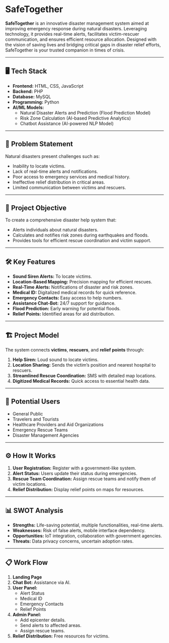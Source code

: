 # SafeTogether

**SafeTogether** is an innovative disaster management system aimed at improving emergency response during natural disasters. Leveraging technology, it provides real-time alerts, facilitates victim-rescuer communication, and ensures efficient resource allocation. Designed with the vision of saving lives and bridging critical gaps in disaster relief efforts, SafeTogether is your trusted companion in times of crisis.

---

## 🖥️ **Tech Stack**
- **Frontend:** HTML, CSS, JavaScript  
- **Backend:** PHP  
- **Database:** MySQL  
- **Programming:** Python  
- **AI/ML Models:**  
  - Natural Disaster Alerts and Prediction (Flood Prediction Model)  
  - Risk Zone Calculation (AI-based Predictive Analytics)  
  - Chatbot Assistance (AI-powered NLP Model)

---

## 🚨 **Problem Statement**
Natural disasters present challenges such as:
- Inability to locate victims.
- Lack of real-time alerts and notifications.
- Poor access to emergency services and medical history.
- Ineffective relief distribution in critical areas.
- Limited communication between victims and rescuers.

---

## 🎯 **Project Objective**
To create a comprehensive disaster help system that:
- Alerts individuals about natural disasters.
- Calculates and notifies risk zones during earthquakes and floods.
- Provides tools for efficient rescue coordination and victim support.

---

## 🛠️ **Key Features**
- **Sound Siren Alerts:** To locate victims.
- **Location-Based Mapping:** Precision mapping for efficient rescues.
- **Real-Time Alerts:** Notifications of disaster and risk zones.
- **Medical ID:** Digitalized medical records for quick reference.
- **Emergency Contacts:** Easy access to help numbers.
- **Assistance Chat-Bot:** 24/7 support for guidance.
- **Flood Prediction:** Early warning for potential floods.
- **Relief Points:** Identified areas for aid distribution.



---

## 🏗️ **Project Model**
The system connects **victims**, **rescuers**, and **relief points** through:
1. **Help Siren:** Loud sound to locate victims.
2. **Location Sharing:** Sends the victim’s position and nearest hospital to rescuers.
3. **Streamlined Rescue Coordination:** SMS with detailed map locations.
4. **Digitized Medical Records:** Quick access to essential health data.

---

## 👥 **Potential Users**
- General Public
- Travelers and Tourists
- Healthcare Providers and Aid Organizations
- Emergency Rescue Teams
- Disaster Management Agencies

---

## ⚙️ **How It Works**
1. **User Registration:** Register with a government-like system.
2. **Alert Status:** Users update their status during emergencies.
3. **Rescue Team Coordination:** Assign rescue teams and notify them of victim locations.
4. **Relief Distribution:** Display relief points on maps for resources.

---

## 📊 **SWOT Analysis**
- **Strengths:** Life-saving potential, multiple functionalities, real-time alerts.
- **Weaknesses:** Risk of false alerts, mobile interface dependency.
- **Opportunities:** IoT integration, collaboration with government agencies.
- **Threats:** Data privacy concerns, uncertain adoption rates.

---

## 📋 **Work Flow**
1. **Landing Page**
2. **Chat Bot:** Assistance via AI.
3. **User Panel:**
   - Alert Status
   - Medical ID
   - Emergency Contacts
   - Relief Points
4. **Admin Panel:**  
   - Add epicenter details.  
   - Send alerts to affected areas.
   - Assign rescue teams.
5. **Relief Distribution:** Free resources for victims.
